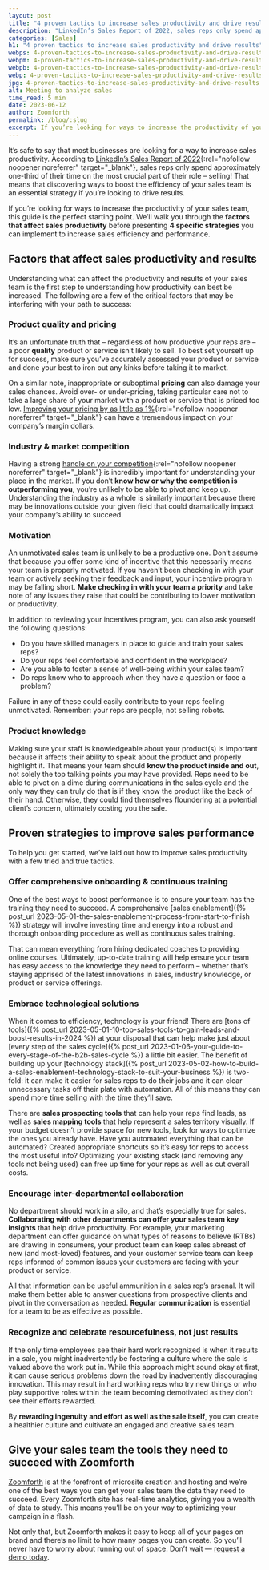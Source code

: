 ```yaml
---
layout: post
title: "4 proven tactics to increase sales productivity and drive results"
description: "LinkedIn’s Sales Report of 2022, sales reps only spend approximately one-third of their time on the most crucial part of their role – selling!"
categories: [Sales]
h1: "4 proven tactics to increase sales productivity and drive results"
webps: 4-proven-tactics-to-increase-sales-productivity-and-drive-results-376.webp
webpm: 4-proven-tactics-to-increase-sales-productivity-and-drive-results-564.webp
webpb: 4-proven-tactics-to-increase-sales-productivity-and-drive-results-744.webp
webp: 4-proven-tactics-to-increase-sales-productivity-and-drive-results.webp
jpg: 4-proven-tactics-to-increase-sales-productivity-and-drive-results.jpg
alt: Meeting to analyze sales
time_read: 5 min
date: 2023-06-12
author: Zoomforth
permalink: /blog/:slug
excerpt: If you’re looking for ways to increase the productivity of your sales team, this guide is the perfect starting point.
---
```

It’s safe to say that most businesses are looking for a way to increase sales productivity. According to [LinkedIn’s Sales Report of 2022](https://business.linkedin.com/sales-solutions/the-state-of-sales-2022-report){:rel="nofollow noopener noreferrer" target="_blank"}, sales reps only spend approximately one-third of their time on the most crucial part of their role – selling! That means that discovering ways to boost the efficiency of your sales team is an essential strategy if you’re looking to drive results.

If you’re looking for ways to increase the productivity of your sales team, this guide is the perfect starting point. We’ll walk you through the **factors that affect sales productivity** before presenting **4 specific strategies** you can implement to increase sales efficiency and performance.

## Factors that affect sales productivity and results

Understanding what can affect the productivity and results of your sales team is the first step to understanding how productivity can best be increased. The following are a few of the critical factors that may be interfering with your path to success:

### Product quality and pricing

It’s an unfortunate truth that – regardless of how productive your reps are – a poor **quality** product or service isn’t likely to sell. To best set yourself up for success, make sure you’ve accurately assessed your product or service and done your best to iron out any kinks before taking it to market.

On a similar note, inappropriate or suboptimal **pricing** can also damage your sales chances. Avoid over- or under-pricing, taking particular care not to take a large share of your market with a product or service that is priced too low. [Improving your pricing by as little as 1%](https://hbr.org/1995/09/how-do-you-know-when-the-price-is-right){:rel="nofollow noopener noreferrer" target="_blank"} can have a tremendous impact on your company’s margin dollars.

### Industry & market competition

Having a strong [handle on your competition](https://www.infoentrepreneurs.org/en/guides/understand-your-competitors/){:rel="nofollow noopener noreferrer" target="_blank"} is incredibly important for understanding your place in the market. If you don’t **know how or why the competition is outperforming you**, you’re unlikely to be able to pivot and keep up. Understanding the industry as a whole is similarly important because there may be innovations outside your given field that could dramatically impact your company’s ability to succeed.

### Motivation

An unmotivated sales team is unlikely to be a productive one. Don’t assume that because you offer some kind of incentive that this necessarily means your team is properly motivated. If you haven’t been checking in with your team or actively seeking their feedback and input, your incentive program may be falling short. **Make checking in with your team a priority** and take note of any issues they raise that could be contributing to lower motivation or productivity.

In addition to reviewing your incentives program, you can also ask yourself the following questions:

* Do you have skilled managers in place to guide and train your sales reps?
* Do your reps feel comfortable and confident in the workplace?
* Are you able to foster a sense of well-being within your sales team?
* Do reps know who to approach when they have a question or face a problem?

Failure in any of these could easily contribute to your reps feeling unmotivated. Remember: your reps are people, not selling robots.

### Product knowledge

Making sure your staff is knowledgeable about your product(s) is important because it affects their ability to speak about the product and properly highlight it. That means your team should **know the product inside and out**, not solely the top talking points you may have provided. Reps need to be able to pivot on a dime during communications in the sales cycle and the only way they can truly do that is if they know the product like the back of their hand. Otherwise, they could find themselves floundering at a potential client’s concern, ultimately costing you the sale.

## Proven strategies to improve sales performance

To help you get started, we’ve laid out how to improve sales productivity with a few tried and true tactics.

### Offer comprehensive onboarding & continuous training

One of the best ways to boost performance is to ensure your team has the training they need to succeed. A comprehensive [sales enablement]({% post_url 2023-05-01-the-sales-enablement-process-from-start-to-finish %}) strategy will involve investing time and energy into a robust and thorough onboarding procedure as well as continuous sales training.

That can mean everything from hiring dedicated coaches to providing online courses. Ultimately, up-to-date training will help ensure your team has easy access to the knowledge they need to perform – whether that’s staying apprised of the latest innovations in sales, industry knowledge, or product or service offerings.

### Embrace technological solutions

When it comes to efficiency, technology is your friend! There are [tons of tools]({% post_url 2023-05-01-10-top-sales-tools-to-gain-leads-and-boost-results-in-2024 %}) at your disposal that can help make just about [every step of the sales cycle]({% post_url 2023-01-06-your-guide-to-every-stage-of-the-b2b-sales-cycle %}) a little bit easier. The benefit of building up your [technology stack]({% post_url 2023-05-02-how-to-build-a-sales-enablement-technology-stack-to-suit-your-business %}) is two-fold: it can make it easier for sales reps to do their jobs and it can clear unnecessary tasks off their plate with automation. All of this means they can spend more time selling with the time they’ll save.

There are **sales prospecting tools** that can help your reps find leads, as well as **sales mapping tools** that help represent a sales territory visually. If your budget doesn’t provide space for new tools, look for ways to optimize the ones you already have. Have you automated everything that can be automated? Created appropriate shortcuts so it’s easy for reps to access the most useful info? Optimizing your existing stack (and removing any tools not being used) can free up time for your reps as well as cut overall costs.

### Encourage inter-departmental collaboration

No department should work in a silo, and that’s especially true for sales. **Collaborating with other departments can offer your sales team key insights** that help drive productivity. For example, your marketing department can offer guidance on what types of reasons to believe (RTBs) are drawing in consumers, your product team can keep sales abreast of new (and most-loved) features, and your customer service team can keep reps informed of common issues your customers are facing with your product or service.

All that information can be useful ammunition in a sales rep’s arsenal. It will make them better able to answer questions from prospective clients and pivot in the conversation as needed. **Regular communication** is essential for a team to be as effective as possible.

### Recognize and celebrate resourcefulness, not just results

If the only time employees see their hard work recognized is when it results in a sale, you might inadvertently be fostering a culture where the sale is valued above the work put in. While this approach might sound okay at first, it can cause serious problems down the road by inadvertently discouraging innovation. This may result in  hard working reps who try new things or who play supportive roles within the team becoming demotivated as they don’t see their efforts rewarded.

By **rewarding ingenuity and effort as well as the sale itself**, you can create a healthier culture and cultivate an engaged and creative sales team.

## Give your sales team the tools they need to succeed with Zoomforth

[Zoomforth](/) is at the forefront of microsite creation and hosting and we’re one of the best ways you can get your sales team the data they need to succeed. Every Zoomforth site has real-time analytics, giving you a wealth of data to study. This means you’ll be on your way to optimizing your campaign in a flash.

Not only that, but Zoomforth makes it easy to keep all of your pages on brand and there’s no limit to how many pages you can create. So you’ll never have to worry about running out of space. Don’t wait — [request a demo today]({{'request-demo'|relative_url}}).

